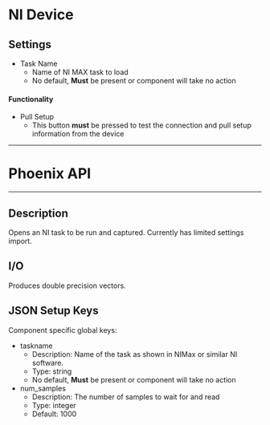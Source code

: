 # NI Device
## Settings
- Task Name
  - Name of NI MAX task to load
  - No default, **Must** be present or component will take no action

#### Functionality
- Pull Setup
  - This button **must** be pressed to test the connection and pull setup information from the device
___
# Phoenix API
___
## Description

Opens an NI task to be run and captured. Currently has limited settings import.

## I/O

Produces double precision vectors.

## JSON Setup Keys

Component specific global keys:
- taskname
  - Description: Name of the task as shown in NIMax or similar NI software.
  - Type: string
  - No default, **Must** be present or component will take no action
- num_samples
  - Description: The number of samples to wait for and read
  - Type: integer
  - Default: 1000




